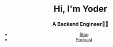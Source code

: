 <h1 align="center">Hi, I'm Yoder</h1>
<h3 align="center">A Backend Engineer👨‍💻</h3>
<div align="center">
  <ul>
    <li><a href="https://yodering.net">Blog</li>  
    <li><a href="https://podcasts.apple.com/tw/podcast/minorparty/id1711581041">Podcast</li>
  </ul>
</div>
  <!-- <img src="https://github-readme-stats.vercel.app/api/top-langs?username=wuyoder&layout=compact"/> -->
